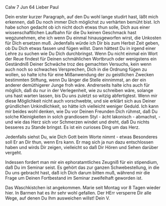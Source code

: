  Calw 7 Jun 64
Lieber Paul

Dein erster kurzer Paragraph, auf den Du wohl lange studirt hast, läßt mich erkennen, daß Du noch immer Dich möglichst zu verhärten bemüht bist. Ich habe schon gedacht ob ich nicht doch etwas thun solle, Dich aus einer wissenschaftlichen Laufbahn für die Du keinen Geschmack hast wegzunehmen, ehe ich wenn Du einmal hinausgeworfen wirst, die Unkosten für Dich ersetzen muß. Jedenfalls würde ich Dir bis zum Herbst Zeit geben, ob Du Dich etwas fassen und fügen willst. Dann hättest Du in irgend einer Lehre zu suchen wie Du Dich durchbringst. Wenn Du nicht einmal ein Wort der Reue findest für Deinen schmählichen Wortbruch oder wenigstens ein Geständniß Deiner Schwäche troz des gemachten Versuchs, kein wenn auch noch so schwaches Versprechen, Dich in die Ordnung fügen zu wollen, so halte ichs für eine Mißanwendung der zu geistlichen Zwecken bestimmten Stiftung, wenn Du länger die Stelle einnimmst, an der ein anderer demüthigerer Junge froh wäre. 
Andrerseits halte ichs auch für möglich, daß du nur in der Verlegenheit, wie zu schreiben wäre, solange uns hast warten lassen, bis Du uns zuletzt so witzig abfertigtest. Wenn mir diese Möglichkeit nicht auch vorschwebte, und sie erklärt sich aus Deiner gründlichen Unkindlichkeit, so hätte ich vielleicht weniger Geduld. Ich kann mir beides wohl denken, wie Du vor Deinen Freunden Dich rühmst, daß Du solche Kleinigkeiten in solch grandiosem Styl - ächt lakonisch - abmachst, - und wie das Herz sich vor Schmerzen windet und dreht, daß Du nichts besseres zu Stande bringst. Es ist ein curioses Ding um das Herz.

Jedenfalls siehst Du, wie Dich Gott beim Worte nimmt - etwas Besonderes soll Er an Dir thun, wenn Ers kann. Er mag sich ja nun dazu entschlossen haben und wirds Dir zeigen, vielleicht so daß Dir Hören und Sehen darüber vergeht.

Indessen fordert man mir ein ephoratamtliches Zeugniß für ein stipendium, daß Du im Seminar seist. Es gehört das zur ganzen Schwebestellung, in die Du uns gebracht hast, daß ich Dich darum bitten muß, während mir die Frage um Deinen Fortbestand im Seminar zweifelhaft geworden ist.

Das Waschkistchen ist angekommen. Marie seit Montag vor 8 Tagen wieder hier. In Barmen hat es ihr sehr wohl gefallen. Der HErr versperre Dir alle Wege, auf denen Du Ihm ausweichen willst!
 Dein V.
